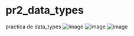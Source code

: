 # pr2_data_types
practica de data_types
![image](https://github.com/user-attachments/assets/7ca0590e-064a-4514-b23a-cfd487d15470)
![image](https://github.com/user-attachments/assets/bb982772-1aa5-483a-a2c2-cf5c49099760)
![image](https://github.com/user-attachments/assets/563abbb8-f259-49a4-b787-38be80b3e9f1)

